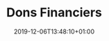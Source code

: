 ---
title: Dons Financiers
date: 2019-12-06T13:48:10+01:00
layout: dons-financiers
display_dons_desc: true
menu:
  main:
    parent: soutenir
    weight: 1
illu: /img/page-dons-financiers/illu-dons.svg
intro:
  first: "Règles Élémentaires est une association loi 1901 à but non-lucratif et reconnue d’intérêt général."
  second: "Jusqu’en août 2019, Règles Élémentaires a fonctionné uniquement grâce à des dons de particuliers. L’Association a depuis reçu le soutien financier de la ville de Paris et du Ministère des Solidarités et de la Santé. Afin d’assurer le bon développement de l’Association et de pérenniser notre action, nous sommes à la recherche de partenaires financiers de long-terme et comptons sur la générosité de notre communauté. Il n’y a pas de petite contribution : chaque euro versé nous permet de toujours plus changer les règles ! Tout don à l’Association est éligible à déduction fiscale."
title_block:
  title: "Bon à savoir"
  text: "Nous acceptons également vos dons par:"
payments:
  - img: /img/page-dons-financiers/cheque.svg
    text: Chèque
    subtext: "à l’ordre de : <br/> Règles Élémentaires"
    address: |
      Adresse :<br>
      Association Règles Élémentaires<br>
      La Cité Audacieuse<br>
      9 rue de Vaugirard 75006 Paris
  - img: /img/page-dons-financiers/carte.svg
    text: Carte Bancaire
    subtext: Tout le temps sur HelloAsso
    link: https://www.helloasso.com/associations/regles-elementaires/formulaires/1/widget
  - img: /img/page-dons-financiers/virement.svg
    text: Virement
    subtext: "Voici l’IBAN de notre association : FR76 1027 8060 4500 0211 8560 110"
---
